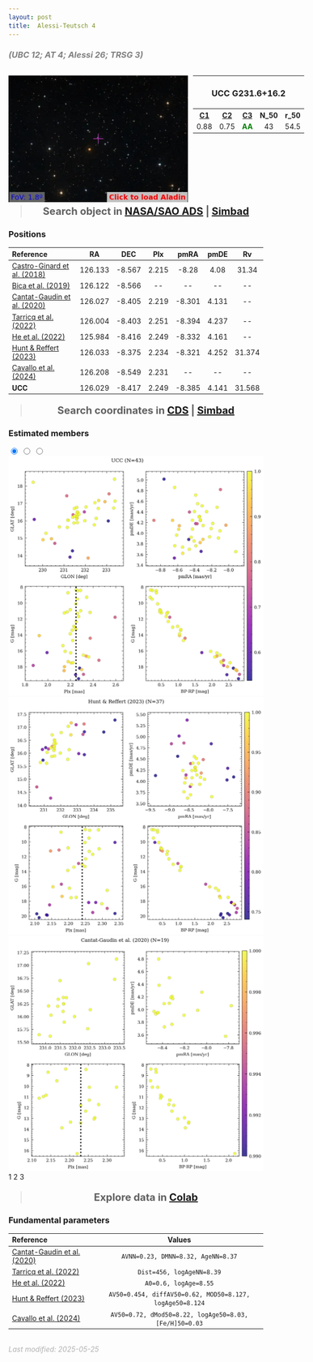 ```yaml
---
layout: post
title:  Alessi-Teutsch 4
---
```

<h3><span style="color: #808080;"><i>(UBC 12; AT 4; Alessi 26; TRSG 3)</i></span></h3><div style="display: flex; justify-content: space-between; width:720px;height:250px">
<div style="text-align: center;">

<!-- Static image + data attributes for FOV and target -->
<img id="aladin_img"
     data-umami-event="aladin_load"
     src="https://raw.githubusercontent.com/ucc23/Q3P/main/plots/alessiteutsch4_aladin.webp"
     alt="Click to load Aladin Lite" 
     style="width:355px;height:250px; cursor: pointer;"
     data-fov="1.817" 
     data-target="126.029 -8.417"/>
<!-- Div to contain Aladin Lite viewer -->
<div id="aladin-lite-div" style="width:355px;height:250px;display:none;"></div>
<!-- Aladin Lite script (will be loaded after the image is clicked) -->
<script src="{{ site.baseurl }}/scripts/aladin_load.js"></script>

</div>
<!-- Left block -->

<table style="text-align: center; width:355px;height:250px;">
  <!-- Row 1 (title) -->
  <tr>
    <td colspan="5"><h3>UCC G231.6+16.2</h3></td>
  </tr>
  <!-- Row 2 -->
  <tr>
    <th><a href="https://ucc.ar/faq#what-are-the-c1-c2-and-c3-parameters" title="Photometric class">C1</a></th>
    <th><a href="https://ucc.ar/faq#what-are-the-c1-c2-and-c3-parameters" title="Density class">C2</a></th>
    <th><a href="https://ucc.ar/faq#what-are-the-c1-c2-and-c3-parameters" title="Combined class">C3</a></th>
    <th><div title="Stars with membership probability >50%">N_50</div></th>
    <th><div title="Radius that contains half the members [arcmin]">r_50</div></th>
  </tr>
  <!-- Row 3 -->
  <tr>
    <td>0.88</td>
    <td>0.75</td>
    <td><span style="color: green; font-weight: bold;">A</span><span style="color: green; font-weight: bold;">A</span></td>
    <td>43</td>
    <td>54.5</td>
  </tr>
</table>
</div>

> <p style="text-align:center; font-weight: bold; font-size:20px">Search object in <a data-umami-event="nasa_search" href="https://ui.adsabs.harvard.edu/search/q=%20collection%3Aastronomy%20body%3A%22Alessi-Teutsch%204%22&sort=date%20desc%2C%20bibcode%20desc&p_=0" target="_blank">NASA/SAO ADS</a> | <a data-umami-event="simbad_search" href="https://simbad.cds.unistra.fr/simbad/sim-id-refs?Ident=alessiteutsch4" target="_blank">Simbad</a></p>


### Positions

| Reference    | RA    | DEC   | Plx  | pmRA  | pmDE   |  Rv  |
| :---         | :---: | :---: | :---: | :---: | :---: | :---: |
|[Castro-Ginard et al. (2018)](https://ui.adsabs.harvard.edu/abs/2018A%26A...618A..59C) | 126.133 | -8.567 | 2.215 | -8.28 | 4.08 | 31.34 |
|[Bica et al. (2019)](https://ui.adsabs.harvard.edu/abs/2019AJ....157...12B) | 126.122 | -8.566 | -- | -- | -- | -- |
|[Cantat-Gaudin et al. (2020)](https://ui.adsabs.harvard.edu/abs/2020A%26A...640A...1C) | 126.027 | -8.405 | 2.219 | -8.301 | 4.131 | -- |
|[Tarricq et al. (2022)](https://ui.adsabs.harvard.edu/abs/2022A%26A...659A..59T) | 126.004 | -8.403 | 2.251 | -8.394 | 4.237 | -- |
|[He et al. (2022)](https://ui.adsabs.harvard.edu/abs/2022ApJS..262....7H) | 125.984 | -8.416 | 2.249 | -8.332 | 4.161 | -- |
|[Hunt & Reffert (2023)](https://ui.adsabs.harvard.edu/abs/2023A%26A...673A.114H) | 126.033 | -8.375 | 2.234 | -8.321 | 4.252 | 31.374 |
|[Cavallo et al. (2024)](https://ui.adsabs.harvard.edu/abs/2024AJ....167...12C) | 126.208 | -8.549 | 2.231 | -- | -- | -- |
| **UCC** |126.029 | -8.417 | 2.249 | -8.385 | 4.141 | 31.568 |

> <p style="text-align:center; font-weight: bold; font-size:20px">Search coordinates in <a data-umami-event="cds_coord_search" href="https://cdsportal.u-strasbg.fr/?target=126.029,-8.417" target="_blank">CDS</a> | <a data-umami-event="simbad_coord_search" href="https://simbad.cds.unistra.fr/mobile/object_list.html?coord=126.029%20-8.417&output=json&radius=5&userEntry=alessiteutsch4" target="_blank">Simbad</a></p>

### Estimated members

<div class="carousel">
<input type="radio" name="radio-btn" id="slide1" checked>
<input type="radio" name="radio-btn" id="slide2">
<input type="radio" name="radio-btn" id="slide3">
<div class="slides">
<div class="slide">
<a href="https://raw.githubusercontent.com/ucc23/Q3P/main/plots/alessiteutsch4.webp" target="_blank">
<img src="https://raw.githubusercontent.com/ucc23/Q3P/main/plots/alessiteutsch4.webp" alt="Alessi-Teutsch 4 UCC">
</a>
</div>
<div class="slide">
<a href="https://raw.githubusercontent.com/ucc23/Q3P/main/plots/alessiteutsch4_HUNT23.webp" target="_blank">
<img src="https://raw.githubusercontent.com/ucc23/Q3P/main/plots/alessiteutsch4_HUNT23.webp" alt="Alessi-Teutsch 4 HUNT23">
</a>
</div>
<div class="slide">
<a href="https://raw.githubusercontent.com/ucc23/Q3P/main/plots/alessiteutsch4_CANTAT20.webp" target="_blank">
<img src="https://raw.githubusercontent.com/ucc23/Q3P/main/plots/alessiteutsch4_CANTAT20.webp" alt="Alessi-Teutsch 4 CANTAT20">
</a>
</div>
</div>
<div class="indicators">
<label for="slide1">1</label>
<label for="slide2">2</label>
<label for="slide3">3</label>
</div>
</div>


> <p style="text-align:center; font-weight: bold; font-size:20px">Explore data in <a data-umami-event="colab" href="https://colab.research.google.com/github/ucc23/ucc/blob/main/assets/notebook.ipynb" target="_blank">Colab</a></p>


### Fundamental parameters

| Reference |  Values |
| :---         |     :---:      |
| [Cantat-Gaudin et al. (2020)](https://ui.adsabs.harvard.edu/abs/2020A%26A...640A...1C) | `AVNN=0.23, DMNN=8.32, AgeNN=8.37` |
| [Tarricq et al. (2022)](https://ui.adsabs.harvard.edu/abs/2022A%26A...659A..59T) | `Dist=456, logAgeNN=8.39` |
| [He et al. (2022)](https://ui.adsabs.harvard.edu/abs/2022ApJS..262....7H) | `A0=0.6, logAge=8.55` |
| [Hunt & Reffert (2023)](https://ui.adsabs.harvard.edu/abs/2023A%26A...673A.114H) | `AV50=0.454, diffAV50=0.62, MOD50=8.127, logAge50=8.124` |
| [Cavallo et al. (2024)](https://ui.adsabs.harvard.edu/abs/2024AJ....167...12C) | `AV50=0.72, dMod50=8.22, logAge50=8.03, [Fe/H]50=0.03` |

<br>
<font color="b3b1b1"><i>Last modified: 2025-05-25</i></font>

